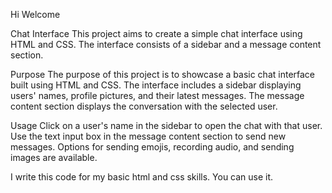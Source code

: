 Hi Welcome

Chat Interface
This project aims to create a simple chat interface using HTML and CSS. The interface consists of a sidebar and a message content section.

Purpose
The purpose of this project is to showcase a basic chat interface built using HTML and CSS. The interface includes a sidebar displaying users' names, profile pictures, and their latest messages. The message content section displays the conversation with the selected user.

Usage
Click on a user's name in the sidebar to open the chat with that user.
Use the text input box in the message content section to send new messages.
Options for sending emojis, recording audio, and sending images are available.

I write this code for my basic html and css skills. You can use it.
